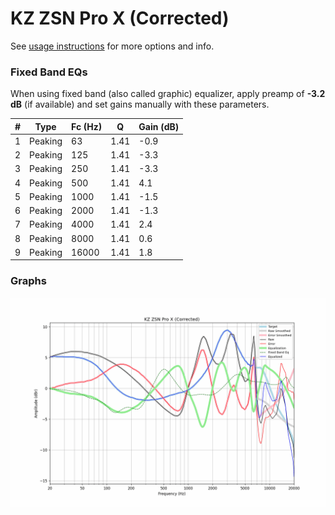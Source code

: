 # KZ ZSN Pro X (Corrected)
See [usage instructions](https://github.com/jaakkopasanen/AutoEq#usage) for more options and info.

### Fixed Band EQs
When using fixed band (also called graphic) equalizer, apply preamp of **-3.2 dB** (if available) and set gains manually with these parameters.

|   # | Type    |   Fc (Hz) |    Q |   Gain (dB) |
|-----|---------|-----------|------|-------------|
|   1 | Peaking |        63 | 1.41 |        -0.9 |
|   2 | Peaking |       125 | 1.41 |        -3.3 |
|   3 | Peaking |       250 | 1.41 |        -3.3 |
|   4 | Peaking |       500 | 1.41 |         4.1 |
|   5 | Peaking |      1000 | 1.41 |        -1.5 |
|   6 | Peaking |      2000 | 1.41 |        -1.3 |
|   7 | Peaking |      4000 | 1.41 |         2.4 |
|   8 | Peaking |      8000 | 1.41 |         0.6 |
|   9 | Peaking |     16000 | 1.41 |         1.8 |

### Graphs
![](./KZ%20ZSN%20Pro%20X%20(Corrected).png)
